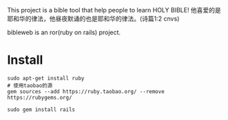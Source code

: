 This project is a bible tool that help people to learn HOLY BIBLE!
他喜爱的是耶和华的律法，他昼夜默诵的也是耶和华的律法。(诗篇1:2 cnvs)

bibleweb is an ror(ruby on rails) project.

# Install
    sudo apt-get install ruby
    # 使用taobao的源
    gem sources --add https://ruby.taobao.org/ --remove https://rubygems.org/

    sudo gem install rails